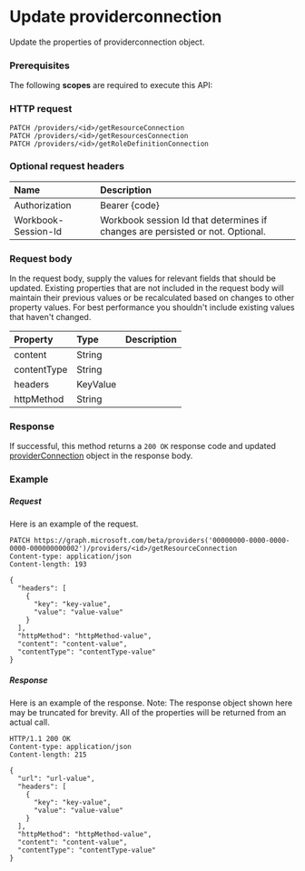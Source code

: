 # Update providerconnection

Update the properties of providerconnection object.
### Prerequisites
The following **scopes** are required to execute this API: 
### HTTP request
<!-- { "blockType": "ignored" } -->
```http
PATCH /providers/<id>/getResourceConnection
PATCH /providers/<id>/getResourcesConnection
PATCH /providers/<id>/getRoleDefinitionConnection
```
### Optional request headers
| Name       | Description|
|:-----------|:-----------|
| Authorization  | Bearer {code}|
| Workbook-Session-Id  | Workbook session Id that determines if changes are persisted or not. Optional.|

### Request body
In the request body, supply the values for relevant fields that should be updated. Existing properties that are not included in the request body will maintain their previous values or be recalculated based on changes to other property values. For best performance you shouldn't include existing values that haven't changed.

| Property	   | Type	|Description|
|:---------------|:--------|:----------|
|content|String||
|contentType|String||
|headers|KeyValue||
|httpMethod|String||

### Response
If successful, this method returns a `200 OK` response code and updated [providerConnection](../resources/providerconnection.md) object in the response body.
### Example
##### Request
Here is an example of the request.
<!-- {
  "blockType": "request",
  "name": "update_providerconnection"
}-->
```http
PATCH https://graph.microsoft.com/beta/providers('00000000-0000-0000-0000-000000000002')/providers/<id>/getResourceConnection
Content-type: application/json
Content-length: 193

{
  "headers": [
    {
      "key": "key-value",
      "value": "value-value"
    }
  ],
  "httpMethod": "httpMethod-value",
  "content": "content-value",
  "contentType": "contentType-value"
}
```
##### Response
Here is an example of the response. Note: The response object shown here may be truncated for brevity. All of the properties will be returned from an actual call.
<!-- {
  "blockType": "response",
  "truncated": true,
  "@odata.type": "microsoft.graph.providerConnection"
} -->
```http
HTTP/1.1 200 OK
Content-type: application/json
Content-length: 215

{
  "url": "url-value",
  "headers": [
    {
      "key": "key-value",
      "value": "value-value"
    }
  ],
  "httpMethod": "httpMethod-value",
  "content": "content-value",
  "contentType": "contentType-value"
}
```

<!-- uuid: 8fcb5dbc-d5aa-4681-8e31-b001d5168d79
2015-10-25 14:57:30 UTC -->
<!-- {
  "type": "#page.annotation",
  "description": "Update providerconnection",
  "keywords": "",
  "section": "documentation",
  "tocPath": ""
}-->
